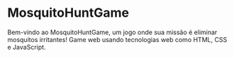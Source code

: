 # MosquitoHuntGame
Bem-vindo ao MosquitoHuntGame, um jogo onde sua missão é eliminar mosquitos irritantes! Game web usando tecnologias web como HTML, CSS e JavaScript. 
